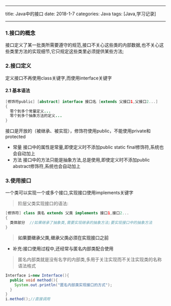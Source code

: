 -----
title: Java中的接口
date: 2018-1-7
categories: Java
tags: [Java,学习记录]

-----
### 1.接口的概念
接口定义了某一批类所需要遵守的规范,接口不关心这些类的内部数据,也不关心这些类里方法的实现细节,它只规定这些类里必须提供某些方法;
### 2.接口定义
定义接口不再使用class关键字,而使用interface关键字
#### 2.1 基本语法
```Java
[修饰符public] [abstract] interface 接口名 [extends 父接口1,父接口2...]
{
  零个到多个常量定义...
  零个到多个抽象方法的定义...
}
```
接口是开放的（被继承、被实现），修饰符使用public，不能使用private和protected
- 常量
接口中的属性是常量,即使定义时不添加public static final修饰符,系统也会自动加上
- 方法
接口中的方法只能是抽象方法,总是使用,即使定义时不添加public abstract修饰符,系统也会自动加上
### 3.使用接口
一个类可以实现一个或多个接口,实现接口使用implements关键字
> 阶层父类实现接口的语法:
```java
[修饰符] class 类名 extends 父类 implements 接口1,接口2...
{
  类体部分  //如果继承了抽象类,需要实现继承的抽象方法;要实现接口中的抽象方法
}
```
> **如果要继承父类,继承父类必须在实现接口之前**

- 补充:接口使用过程中,还经常与匿名内部类配合使用
> 匿名内部类就是没有名字的内部类,多用于关注实现而不关注实现类的名称 
> 语法格式
```java
Interface i=new Interface(){
  public void method(){
    System.out.println("匿名内部类实现接口的方式");
  }
}
i.method();//直接调用
```
